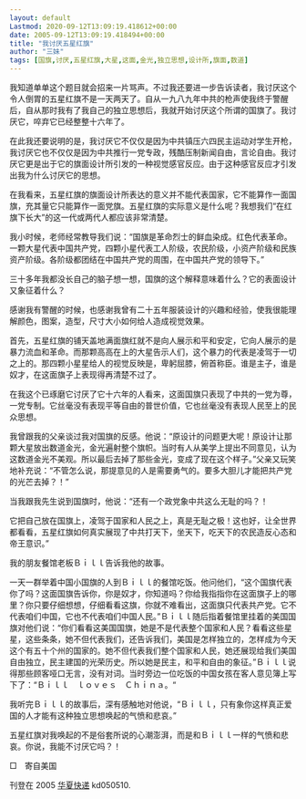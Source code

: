 ```yaml
---
layout: default
Lastmod: 2020-09-12T13:09:19.418612+00:00
date: 2005-09-12T13:09:19.418494+00:00
title: "我讨厌五星红旗"
author: "三妹"
tags: [国旗,讨厌,五星红旗,大星,这面,金光,独立思想,设计所,旗面,数道]
---
```


我知道单单这个题目就会招来一片骂声。不过我还要进一步告诉读者，我讨厌这个令人倒胃的五星红旗不是一天两天了。自从一九八九年中共的枪声使我终于警醒后，自从那时我有了我自己的独立思想后，我就开始讨厌这个所谓的国旗了。我讨厌它，啐弃它已经整整十六年了。

在此我还要说明的是，我讨厌它不仅仅是因为中共镇压六四民主运动对学生开枪，我讨厌它也不仅仅是因为中共推行一党专政，残酷压制新闻自由，言论自由。我讨厌它更是出于它的旗面设计所引发的一种视觉感官反应。由于这种感官反应才引发出我为什么讨厌它的思想。

在我看来，五星红旗的旗面设计所表达的意义并不能代表国家，它不能算作一面国旗，充其量它只能算作一面党旗。五星红旗的实际意义是什么呢？我想我们“在红旗下长大”的这一代或两代人都应该非常清楚。

我小时候，老师经常教导我们说：“国旗是革命烈士的鲜血染成。红色代表革命。一颗大星代表中国共产党，四颗小星代表工人阶级，农民阶级，小资产阶级和民族资产阶级。各阶级都团结在中国共产党的周围，在中国共产党的领导下。”

三十多年我都没长自己的脑子想一想，国旗的这个解释意味着什么？它的表面设计又象征着什么？

感谢我有警醒的时候，也感谢我曾有二十五年服装设计的兴趣和经验，使我很能理解颜色，图案，造型，尺寸大小如何给人造成视觉效果。

首先，五星红旗的铺天盖地满面旗红就不是向人展示和平和安定，它向人展示的是暴力流血和革命。而那颗高高在上的大星告示人们，这个暴力的代表是凌驾于一切之上的。那四颗小星星给人的视觉反映是，卑躬屈膝，俯首称臣。谁是主子，谁是奴才，在这面旗子上表现得再清楚不过了。

在我这个已琢磨它讨厌了它十六年的人看来，这面国旗只表现了中共的一党为尊，一党专制。它丝毫没有表现平等自由的普世价值，它也丝毫没有表现人民至上的民众思想。

我曾跟我的父亲谈过我对国旗的反感。他说：“原设计的问题更大呢！原设计让那颗大星放出数道金光，金光遍射整个旗帜。当时有人从美学上提出不同意见，认为这数道金光不美观。所以最后去掉了那些金光，变成了现在这个样子。”父亲又玩笑地补充说：“不管怎么说，那提意见的人是需要勇气的。要多大胆儿才能把共产党的光芒去掉？！”

当我跟我先生说到国旗时，他说：“还有一个政党象中共这么无耻的吗？！

它把自己放在国旗上，凌驾于国家和人民之上，真是无耻之极！这也好，让全世界都看看，五星红旗如何真实展现了中共打天下，坐天下，吃天下的农民造反心态和帝王意识。”

我的朋友餐馆老板Ｂｉｌｌ告诉我他的故事。

一天一群举着中国小国旗的人到Ｂｉｌｌ的餐馆吃饭。他问他们，“这个国旗代表你了吗？这面国旗告诉你，你是奴才，你知道吗？你给我指指你在这面旗子上的哪里？你只要仔细想想，仔细看看这旗，你就不难看出，这面旗只代表共产党。它不代表咱们中国，它也不代表咱们中国人民。”Ｂｉｌｌ随后指着餐馆里挂着的美国国旗对他们说：“你们看看这美国国旗，她是不是代表整个国家和人民？看看这些星星，这些条条，她不但代表我们，还告诉我们，美国是怎样独立的，怎样成为今天这个有五十个州的国家的。她不但代表我们整个国家和人民，她还展现给我们美国自由独立，民主建国的光荣历史。所以她是民主，和平和自由的象征。”Ｂｉｌｌ说得那些顾客哑口无言，没有对词。当时旁边一位吃饭的中国女孩在客人意见簿上写下了：“Ｂｉｌｌ　ｌｏｖｅｓ　Ｃｈｉｎａ。“

我听完Ｂｉｌｌ的故事后，深有感触地对他说，“Ｂｉｌｌ，只有象你这样真正爱国的人才能有这种独立思想唤起的气愤和悲哀。”

五星红旗对我唤起的不是俗套所说的心潮澎湃，而是和Ｂｉｌｌ一样的气愤和悲哀。你说，我能不讨厌它吗？！

□　寄自美国

刊登在 2005 [华夏快递](http://www.cnd.org/HXWZExpress/05/05/) kd050510.

